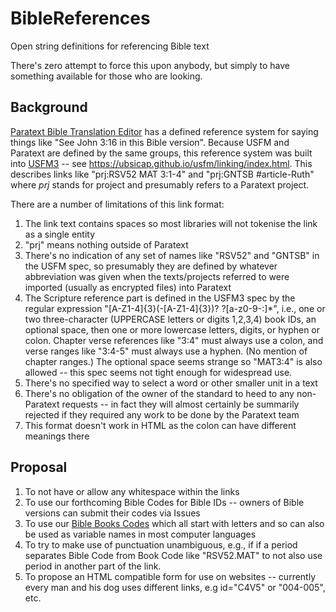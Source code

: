 # BibleReferences

Open string definitions for referencing Bible text

There's zero attempt to force this upon anybody, but simply to have something available for those who are looking.

## Background

[Paratext Bible Translation Editor](https://paratext.org/) has a defined reference system for saying things like "See John 3:16 in this Bible version". Because USFM and Paratext are defined by the same groups, this reference system was built into [USFM3](https://ubsicap.github.io/usfm) -- see https://ubsicap.github.io/usfm/linking/index.html. This describes links like "prj:RSV52 MAT 3:1-4" and "prj:GNTSB #article-Ruth" where *prj* stands for project and presumably refers to a Paratext project.

There are a number of limitations of this link format:

1. The link text contains spaces so most libraries will not tokenise the link as a single entity
2. "prj" means nothing outside of Paratext
3. There's no indication of any set of names like "RSV52" and "GNTSB" in the USFM spec, so presumably they are defined by whatever abbreviation was given when the texts/projects referred to were imported (usually as encrypted files) into Paratext
4. The Scripture reference part is defined in the USFM3 spec by the regular expression "[A-Z1-4]{3}(-[A-Z1-4]{3})? ?[a-z0-9\-:]\*", i.e., one or two three-character (UPPERCASE letters or digits 1,2,3,4) book IDs, an optional space, then one or more lowercase letters, digits, or hyphen or colon. Chapter verse references like "3:4" must always use a colon, and verse ranges like "3:4-5" must always use a hyphen. (No mention of chapter ranges.) The optional space seems strange so "MAT3:4" is also allowed -- this spec seems not tight enough for widespread use.
5. There's no specified way to select a word or other smaller unit in a text
6. There's no obligation of the owner of the standard to heed to any non-Paratext requests -- in fact they will almost certainly be summarily rejected if they required any work to be done by the Paratext team
7. This format doesn't work in HTML as the colon can have different meanings there

## Proposal

1. To not have or allow any whitespace within the links
2. To use our forthcoming Bible Codes for Bible IDs -- owners of Bible versions can submit their codes via Issues
3. To use our [Bible Books Codes](https://github.com/Freely-Given-org/BibleBooksCodes) which all start with letters and so can also be used as variable names in most computer languages
4. To try to make use of punctuation unambiguous, e.g., if if a period separates Bible Code from Book Code like "RSV52.MAT" to not also use period in another part of the link.
5. To propose an HTML compatible form for use on websites -- currently every man and his dog uses different links, e.g id="C4V5" or "004-005", etc.
